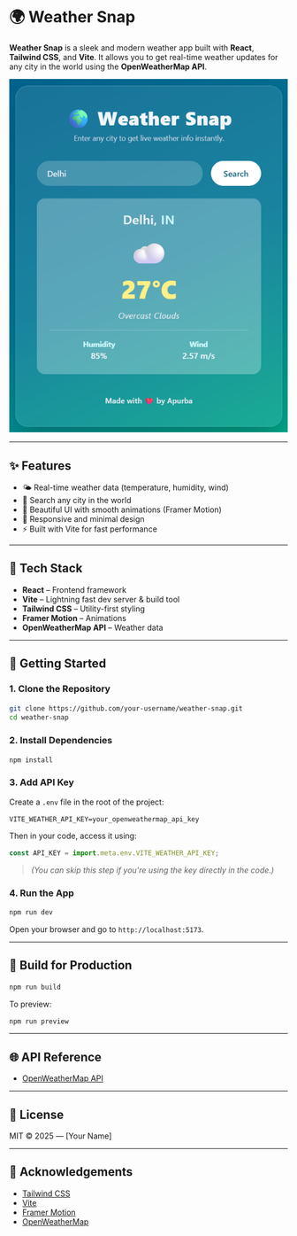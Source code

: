 # 🌍 Weather Snap

**Weather Snap** is a sleek and modern weather app built with **React**, **Tailwind CSS**, and **Vite**. It allows you to get real-time weather updates for any city in the world using the **OpenWeatherMap API**.

![Weather Snap UI](preview.png) <!-- Optional: Add a screenshot if you like -->

---

## ✨ Features

* 🌤️ Real-time weather data (temperature, humidity, wind)
* 🔎 Search any city in the world
* 🎨 Beautiful UI with smooth animations (Framer Motion)
* 🌈 Responsive and minimal design
* ⚡ Built with Vite for fast performance

---

## 👷 Tech Stack

* **React** – Frontend framework
* **Vite** – Lightning fast dev server & build tool
* **Tailwind CSS** – Utility-first styling
* **Framer Motion** – Animations
* **OpenWeatherMap API** – Weather data

---

## 🚀 Getting Started

### 1. Clone the Repository

```bash
git clone https://github.com/your-username/weather-snap.git
cd weather-snap
```

### 2. Install Dependencies

```bash
npm install
```

### 3. Add API Key

Create a `.env` file in the root of the project:

```env
VITE_WEATHER_API_KEY=your_openweathermap_api_key
```

Then in your code, access it using:

```js
const API_KEY = import.meta.env.VITE_WEATHER_API_KEY;
```

> *(You can skip this step if you're using the key directly in the code.)*

### 4. Run the App

```bash
npm run dev
```

Open your browser and go to `http://localhost:5173`.

---

## 📆 Build for Production

```bash
npm run build
```

To preview:

```bash
npm run preview
```

---

## 🌐 API Reference

* [OpenWeatherMap API](https://openweathermap.org/current)

---

## 📄 License

MIT © 2025 — \[Your Name]

---

## 🙌 Acknowledgements

* [Tailwind CSS](https://tailwindcss.com)
* [Vite](https://vitejs.dev)
* [Framer Motion](https://www.framer.com/motion/)
* [OpenWeatherMap](https://openweathermap.org)
